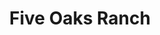 ---
title: "Five Oaks Ranch"
address: "Five Oaks Ranch, Knather, Ballyshannon, Co. Donegal"
tel: "+353 (0)71 985 1030"
county: "Donegal"
category: "Equestrian Schools"
type: "Content"
lat: "54.50212860107422"
lng: "-8.150531768798828"
---